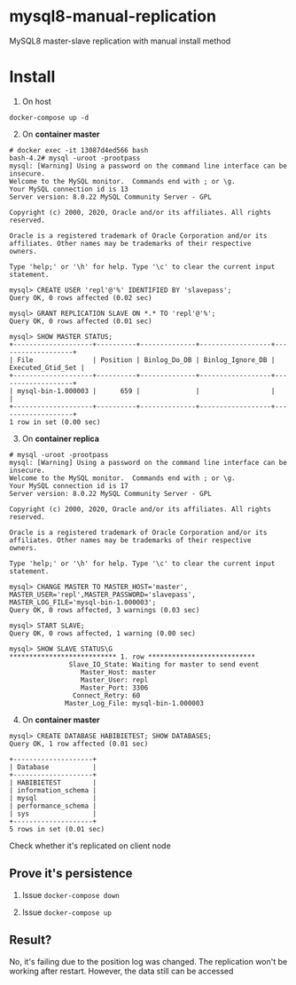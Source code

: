 # mysql8-manual-replication
MySQL8 master-slave replication with manual install method

# Install

1. On host

```
docker-compose up -d
```

2. On **container master**

```
# docker exec -it 13087d4ed566 bash
bash-4.2# mysql -uroot -prootpass
mysql: [Warning] Using a password on the command line interface can be insecure.
Welcome to the MySQL monitor.  Commands end with ; or \g.
Your MySQL connection id is 13
Server version: 8.0.22 MySQL Community Server - GPL

Copyright (c) 2000, 2020, Oracle and/or its affiliates. All rights reserved.

Oracle is a registered trademark of Oracle Corporation and/or its
affiliates. Other names may be trademarks of their respective
owners.

Type 'help;' or '\h' for help. Type '\c' to clear the current input statement.

mysql> CREATE USER 'repl'@'%' IDENTIFIED BY 'slavepass';
Query OK, 0 rows affected (0.02 sec)

mysql> GRANT REPLICATION SLAVE ON *.* TO 'repl'@'%';
Query OK, 0 rows affected (0.01 sec)

mysql> SHOW MASTER STATUS;
+--------------------+----------+--------------+------------------+-------------------+
| File               | Position | Binlog_Do_DB | Binlog_Ignore_DB | Executed_Gtid_Set |
+--------------------+----------+--------------+------------------+-------------------+
| mysql-bin-1.000003 |      659 |              |                  |                   |
+--------------------+----------+--------------+------------------+-------------------+
1 row in set (0.00 sec)
```

3. On **container replica**

```
# mysql -uroot -prootpass
mysql: [Warning] Using a password on the command line interface can be insecure.
Welcome to the MySQL monitor.  Commands end with ; or \g.
Your MySQL connection id is 17
Server version: 8.0.22 MySQL Community Server - GPL

Copyright (c) 2000, 2020, Oracle and/or its affiliates. All rights reserved.

Oracle is a registered trademark of Oracle Corporation and/or its
affiliates. Other names may be trademarks of their respective
owners.

Type 'help;' or '\h' for help. Type '\c' to clear the current input statement.

mysql> CHANGE MASTER TO MASTER_HOST='master', MASTER_USER='repl',MASTER_PASSWORD='slavepass', MASTER_LOG_FILE='mysql-bin-1.000003';
Query OK, 0 rows affected, 3 warnings (0.03 sec)

mysql> START SLAVE;
Query OK, 0 rows affected, 1 warning (0.00 sec)

mysql> SHOW SLAVE STATUS\G
*************************** 1. row ***************************
               Slave_IO_State: Waiting for master to send event
                  Master_Host: master
                  Master_User: repl
                  Master_Port: 3306
                Connect_Retry: 60
              Master_Log_File: mysql-bin-1.000003
```

4. On **container master**

```
mysql> CREATE DATABASE HABIBIETEST; SHOW DATABASES;
Query OK, 1 row affected (0.01 sec)

+--------------------+
| Database           |
+--------------------+
| HABIBIETEST        |
| information_schema |
| mysql              |
| performance_schema |
| sys                |
+--------------------+
5 rows in set (0.01 sec)
```

Check whether it's replicated on client node

## Prove it's persistence

1. Issue `docker-compose down`

2. Issue `docker-compose up`

## Result?

No, it's failing due to the position log was changed. The replication won't be working after restart. However, the data still can be accessed